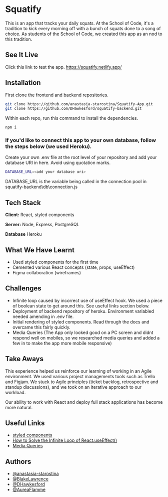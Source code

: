 # Squatify

This is an app that tracks your daily squats.
At the School of Code, it's a tradition to kick every morning off with a bunch of squats done to a song of choice.
As students of the School of Code, we created this app as an nod to this tradition.

## See It Live

Click this link to test the app. https://squatify.netlify.app/

## Installation

First clone the frontend and backend repositories.

```bash
git clone https://github.com/anastasia-starostina/Squatify-App.git
git clone https://github.com/DHawkesford/squatify-backend.git
```

Within each repo, run this command to install the dependencies.

```bash
npm i
```

### If you'd like to connect this app to your own database, follow the steps below (we used Heroku).

Create your own .env file at the root level of your repository and add your database URI in here. Avoid using quotation marks.

```bash
DATABASE_URL=<add your database uri>
```

DATABASE_URL is the variable being called in the connection pool in squatify-backend\db\connection.js

## Tech Stack

**Client:** React, styled components

**Server:** Node, Express, PostgreSQL

**Database** Heroku

## What We Have Learnt

- Used styled components for the first time
- Cemented various React concepts (state, props, useEffect)
- Figma collaboration (wireframes)

## Challenges

- Infinite loop caused by incorrect use of useEffect hook. We used a piece of boolean state to get around this. See useful links section below.
- Deployment of backend repository of heroku. Environment variabled needed amending in .env file.
- Initial rendering of styled components. Read through the docs and overcame this fairly quickly.
- Media Queries (The App only looked good on a PC screen and didnt respond well on mobiles, so we researched media queries and added a few in to make the app more mobile responsive)

## Take Aways

This experience helped us reinforce our learning of working in an Agile environment.
We used various project managements tools such as Trello and Figjam.
We stuck to Agile principles (ticket backlog, retrospective and standup discussions), and we took on an iterative approach to our workload.

Our ability to work with React and deploy full stack applications has become more natural.

## Useful Links

- [styled components](https://styled-components.com/docs)
- [How to Solve the Infinite Loop of React.useEffect()](https://dmitripavlutin.com/react-useeffect-infinite-loop/)
- [Media Queries](https://www.w3schools.com/cssref/css3_pr_mediaquery.asp)

## Authors

- [@anastasia-starostina](https://www.github.com/anastasia-starostina)
- [@BlakeLawrence](https://www.github.com/BlakeLawrence)
- [@DHawkesford](https://github.com/DHawkesford)
- [@AureaFlamme](https://github.com/AureaFlamma)
